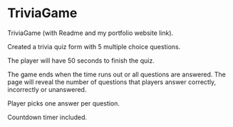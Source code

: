 # TriviaGame
TriviaGame (with Readme and my portfolio website link).

Created a trivia quiz form with 5 multiple choice questions.

The player will have 50 seconds to finish the quiz. 

The game ends when the time runs out or all questions are answered. The page will reveal the number of questions that players answer correctly, incorrectly or unanswered.

Player picks  one answer per question.

Countdown timer included.
